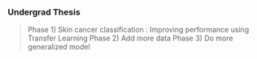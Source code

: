### Undergrad Thesis

> Phase 1) Skin cancer classification : Improving performance using Transfer Learning
> Phase 2) Add more data
> Phase 3) Do more generalized model
